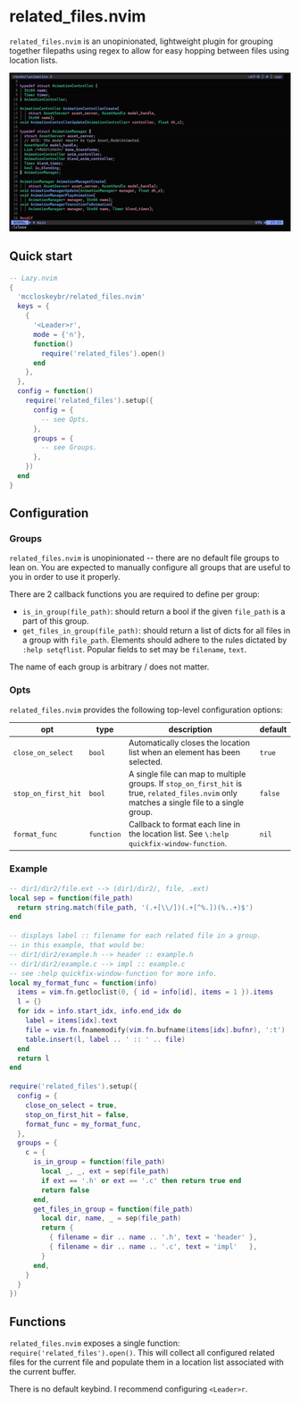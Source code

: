 # related_files.nvim

`related_files.nvim` is an unopinionated, lightweight plugin for grouping
together filepaths using regex to allow for easy hopping between files using
location lists.

![example](./example.gif)

## Quick start

```lua
-- Lazy.nvim
{
  'mccloskeybr/related_files.nvim'
  keys = {
    {
      '<Leader>r',
      mode = {'n'},
      function()
        require('related_files').open()
      end
    },
  },
  config = function()
    require('related_files').setup({
      config = {
        -- see Opts.
      },
      groups = {
        -- see Groups.
      },
    })
  end
}
```

## Configuration

### Groups

`related_files.nvim` is unopinionated -- there are no default file groups to
lean on. You are expected to manually configure all groups that are useful to
you in order to use it properly.

There are 2 callback functions you are required to define per group:

-   `is_in_group(file_path)`: should return a bool if the given `file_path` is a
    part of this group.
-   `get_files_in_group(file_path)`: should return a list of dicts for all files
    in a group with `file_path`. Elements should adhere to the rules dictated by
    `:help setqflist`. Popular fields to set may be `filename`, `text`.

The name of each group is arbitrary / does not matter.

### Opts

`related_files.nvim` provides the following top-level configuration options:

| opt                 | type       | description                                                                                                                                  | default |
| ------------------- | ---------- | -------------------------------------------------------------------------------------------------------------------------------------------- | ------- |
| `close_on_select`   | `bool`     | Automatically closes the location list when an element has been selected.                                                                    | `true`  |
| `stop_on_first_hit` | `bool`     | A single file can map to multiple groups. If `stop_on_first_hit` is true, `related_files.nvim` only matches a single file to a single group. | `false` |
| `format_func`       | `function` | Callback to format each line in the location list.  See `\:help quickfix-window-function`.                                                   | `nil`   |

### Example

```lua
-- dir1/dir2/file.ext --> (dir1/dir2/, file, .ext)
local sep = function(file_path)
  return string.match(file_path, '(.+[\\/])(.+[^%.])(%..+)$')
end

-- displays label :: filename for each related file in a group.
-- in this example, that would be:
-- dir1/dir2/example.h --> header :: example.h
-- dir1/dir2/example.c --> impl :: example.c
-- see :help quickfix-window-function for more info.
local my_format_func = function(info)
  items = vim.fn.getloclist(0, { id = info[id], items = 1 }).items
  l = {}
  for idx = info.start_idx, info.end_idx do
    label = items[idx].text
    file = vim.fn.fnamemodify(vim.fn.bufname(items[idx].bufnr), ':t')
    table.insert(l, label .. ' :: ' .. file)
  end
  return l
end

require('related_files').setup({
  config = {
    close_on_select = true,
    stop_on_first_hit = false,
    format_func = my_format_func,
  },
  groups = {
    c = {
      is_in_group = function(file_path)
        local _, _, ext = sep(file_path)
        if ext == '.h' or ext == '.c' then return true end
        return false
      end,
      get_files_in_group = function(file_path)
        local dir, name, _ = sep(file_path)
        return {
          { filename = dir .. name .. '.h', text = 'header' },
          { filename = dir .. name .. '.c', text = 'impl'   },
        }
      end,
    }
  }
})
```

## Functions

`related_files.nvim` exposes a single function:
`require('related_files').open()`. This will collect all configured related
files for the current file and populate them in a location list associated with
the current buffer.

There is no default keybind. I recommend configuring `<Leader>r`.
